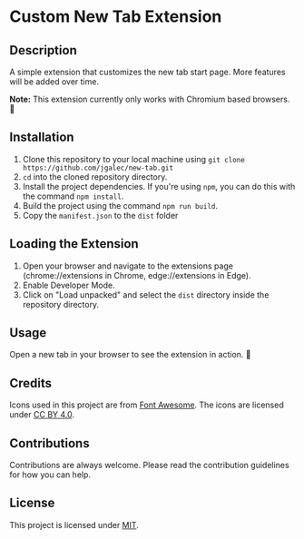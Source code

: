 # Custom New Tab Extension

## Description

A simple extension that customizes the new tab start page. More features will be added over time.

**Note:** This extension currently only works with Chromium based browsers. 🙇

## Installation

1. Clone this repository to your local machine using `git clone https://github.com/jgalec/new-tab.git`
2. `cd` into the cloned repository directory.
3. Install the project dependencies. If you're using `npm`, you can do this with the command `npm install`.
4. Build the project using the command `npm run build`.
5. Copy the `manifest.json` to the `dist` folder

## Loading the Extension

1. Open your browser and navigate to the extensions page (chrome://extensions in Chrome, edge://extensions in Edge).
2. Enable Developer Mode.
3. Click on "Load unpacked" and select the `dist` directory inside the repository directory.

## Usage

Open a new tab in your browser to see the extension in action. 🧙

## Credits

Icons used in this project are from [Font Awesome](https://fontawesome.com/). The icons are licensed under [CC BY 4.0](https://creativecommons.org/licenses/by/4.0/).

## Contributions

Contributions are always welcome. Please read the contribution guidelines for how you can help.

## License

This project is licensed under [MIT](https://opensource.org/license/mit/).
